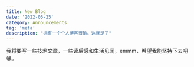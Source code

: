 ```yaml
---
title: New Blog
date: '2022-05-25'
category: Announcements
tag: 'meta'
description: "拥有一个个人博客很酷。这就是了"
---
```


我将要写一些技术文章，一些读后感和生活见闻，emmm，希望我能坚持下去吧😁。
